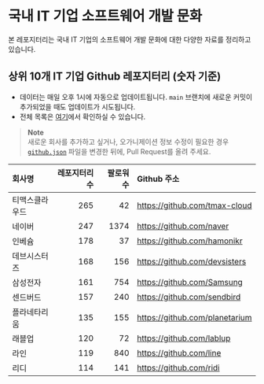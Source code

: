 # 국내 IT 기업 소프트웨어 개발 문화
본 레포지터리는 국내 IT 기업의 소프트웨어 개발 문화에 대한 다양한 자료를 정리하고 있습니다.

## 상위 10개 IT 기업 Github 레포지터리 (숫자 기준)

- 데이터는 매일 오후 1시에 자동으로 업데이트됩니다. `main` 브랜치에 새로운 커밋이 추가되었을 때도 업데이트가 시도됩니다.
- 전체 목록은 [여기](./github.md)에서 확인하실 수 있습니다.

> **Note**<br />
> 새로운 회사를 추가하고 싶거나, 오가니제이션 정보 수정이 필요한 경우 [`github.json`](./github.json) 파일을 변경한 뒤에, Pull Request를 올려 주세요.

<!-- MARKDOWN_TABLE(GITHUB): START -->

| **회사명** | **레포지터리 수** | **팔로워 수** | **Github 주소** |
|:---|---:|---:|:---|
| 티맥스클라우드 | 265 | 42 | https://github.com/tmax-cloud |
| 네이버 | 247 | 1374 | https://github.com/naver |
| 인베슘 | 178 | 37 | https://github.com/hamonikr |
| 데브시스터즈 | 168 | 156 | https://github.com/devsisters |
| 삼성전자 | 161 | 754 | https://github.com/Samsung |
| 센드버드 | 157 | 240 | https://github.com/sendbird |
| 플라네타리움 | 135 | 155 | https://github.com/planetarium |
| 래블업 | 120 | 72 | https://github.com/lablup |
| 라인 | 119 | 840 | https://github.com/line |
| 리디 | 114 | 141 | https://github.com/ridi |

<!-- MARKDOWN_TABLE(GITHUB): END -->
